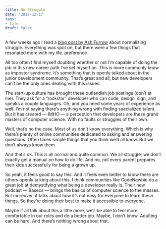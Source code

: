 ```yaml
---
title: On Struggle
date: '2017-12-17'
tags:
- life
draft: false
---
```


A few weeks ago I read a [blog post by Ash Furrow](https://ashfurrow.com/blog/normalizing-struggle/) about normalizing struggle. Everything was spot on, but there were a few things that resonated more with my life. preference

All too often I find myself doubting whether or not I’m capable of doing the job in this new career path I’ve set myself on. This is more commonly know as impostor syndrome. It’s something that is openly talked about in the junior development community. That’s great and all, but new developers can’t be the only ones dealing with this issues.

The start-up culture has brought these outlandish job postings (don’t at me). They ask for a “rockstar” developer who can code, design, sign, and speaks a couple languages. Oh, and you need some years of experience as well. I’m not saying there’s anything wrong with finding specialized talent. But it has created — IMHO — a perception that developers are these grand masters of computer science. With no faults or struggles of their own.

Well, that’s no the case. Most of us don’t know everything. Which is why there’s plenty of online communities dedicated to asking and answering questions. Often times simple things that you think we’d all know. But we don’t always know them.

And that’s ok. This is all normal and quite common. We all struggle; we don’t exactly get a manual on how to do life. And no, not every parent prepares their kids successfully for being a grown up.

So yeah, it feels good to say this. And it feels even better to know there are others openly talking about this. I think communities like CodeNewbie do a great job at demystifying what being a developer really is. Their new podcast — Basecs — brings the basics of computer science to the masses. But moreover, it talks about how it’s not easy for everyone to learn these things. So they’re doing their best to make it accessible to everyone.

Maybe if all talk about this a little more, we’ll be able to feel more comfortable in our roles and do a better job. Maybe, I don’t know. Adulting can be hard. And there’s nothing wrong about that.